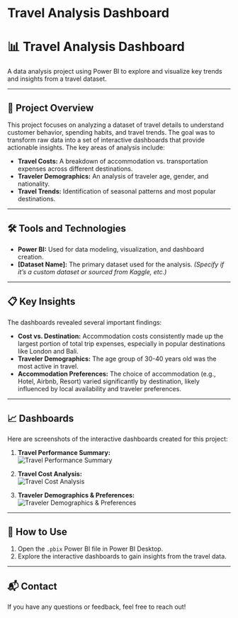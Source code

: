 # Travel Analysis Dashboard
# 📊 Travel Analysis Dashboard

A data analysis project using Power BI to explore and visualize key trends and insights from a travel dataset.

---

## 🌟 Project Overview

This project focuses on analyzing a dataset of travel details to understand customer behavior, spending habits, and travel trends. The goal was to transform raw data into a set of interactive dashboards that provide actionable insights. The key areas of analysis include:

- **Travel Costs:** A breakdown of accommodation vs. transportation expenses across different destinations.
- **Traveler Demographics:** An analysis of traveler age, gender, and nationality.
- **Travel Trends:** Identification of seasonal patterns and most popular destinations.

---

## 🛠️ Tools and Technologies

- **Power BI:** Used for data modeling, visualization, and dashboard creation.
- **[Dataset Name]:** The primary dataset used for the analysis. _(Specify if it’s a custom dataset or sourced from Kaggle, etc.)_

---

## 📋 Key Insights

The dashboards revealed several important findings:

- **Cost vs. Destination:** Accommodation costs consistently made up the largest portion of total trip expenses, especially in popular destinations like London and Bali.
- **Traveler Demographics:** The age group of 30-40 years old was the most active in travel.
- **Accommodation Preferences:** The choice of accommodation (e.g., Hotel, Airbnb, Resort) varied significantly by destination, likely influenced by local availability and traveler preferences.

---

## 📈 Dashboards

Here are screenshots of the interactive dashboards created for this project:

1. **Travel Performance Summary:**  
   ![Travel Performance Summary](images/dashboard1.png)

2. **Travel Cost Analysis:**  
   ![Travel Cost Analysis](images/dashboard2.png)

3. **Traveler Demographics & Preferences:**  
   ![Traveler Demographics & Preferences](images/dashboard3.png)

---

## 📂 How to Use

1. Open the `.pbix` Power BI file in Power BI Desktop.
2. Explore the interactive dashboards to gain insights from the travel data.

---

## 📬 Contact

If you have any questions or feedback, feel free to reach out!

